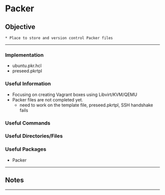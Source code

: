 # Packer

## Objective
	* Place to store and version control Packer files

---

### Implementation
* ubuntu.pkr.hcl
* preseed.pkrtpl

### Useful Information
* Focusing on creating Vagrant boxes using Libvirt/KVM/QEMU
* Packer files are not completed yet.
	- need to work on the template file, preseed.pkrtpl, SSH handshake fails

### Useful Commands

### Useful Directories/Files

### Useful Packages
* Packer

---

## Notes


---

